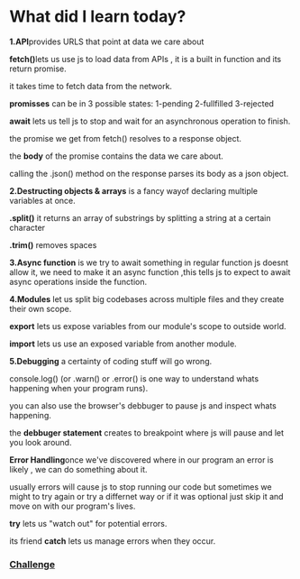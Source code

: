 <h1>What did I learn today?</h1>
<p><strong>1.API</strong>provides URLS that point at data we care about</p>
<p><strong>fetch()</strong>lets us use js to load data from APIs , it is a built in function and its return promise.</p>
<p>it takes time to fetch data from the network.</p>
<p><strong>promisses</strong> can be in 3 possible states: 1-pending 2-fullfilled 3-rejected</p>
<p><strong>await</strong> lets us tell js to stop and wait for an asynchronous operation to finish.</p>
<p>the promise we get from fetch() resolves to a response object.</p>
<p>the <strong>body</strong> of the promise contains the data we care about. </p>
<p>calling the .json() method on the response parses its body as a json object.</p>
<p><strong>2.Destructing objects & arrays</strong> is a fancy wayof declaring multiple variables at once.</p>
<p><strong>.split()</strong> it returns an array of substrings by splitting a string at a certain character</p>
<p><strong>.trim()</strong> removes spaces</p>
<p><strong>3.Async function</strong> is we try to await something in regular function js doesnt allow it, we need to make it an async function ,this tells js to expect to await async operations inside the function.</p>
<p><strong>4.Modules</strong> let us split big codebases across multiple files and they create their own scope.</p>
<p><strong>export</strong> lets us expose variables from our module's scope to outside world.</p>
<p><strong>import</strong> lets us use an exposed variable from another module.</p>
<p><strong>5.Debugging</strong> a certainty of coding stuff will go wrong.</p>
<p>console.log() (or .warn() or .error() is one way to understand whats happening when your program runs).</p>
<p>you can also use the browser's debbuger to pause js and inspect whats happening. </p>
<p>the <strong>debbuger statement</strong> creates to breakpoint where js will pause and let you look around.</p>
<p><strong>Error Handling</strong>once we've discovered where in our program an error is likely , we can do something about it.</p>
<p>usually errors will cause js to stop running our code but sometimes we might to try again or try a differnet way or if it was optional just skip it and move on with our program's lives.</p>
<p><strong>try</strong> lets us "watch out" for potential errors.</p>
<p>its friend <strong>catch</strong> lets us manage errors when they occur.</p>

<h3><a href ="https://github.com/Rawan969/API">Challenge</a></h3>



